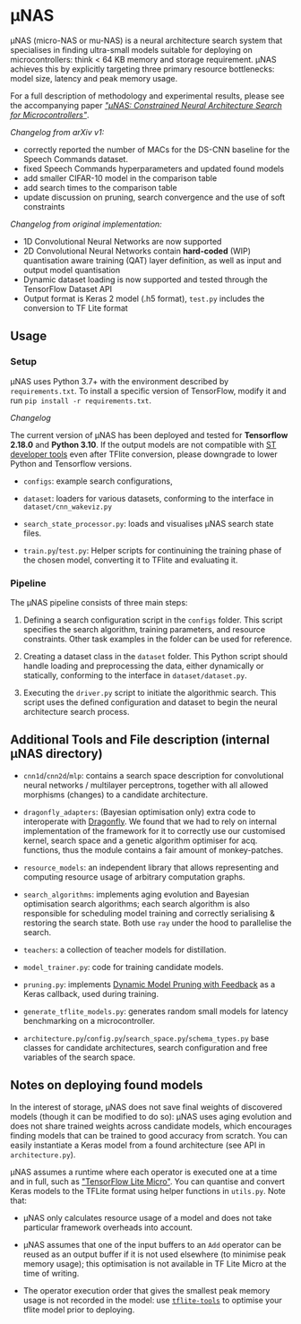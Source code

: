 # μNAS

μNAS (micro-NAS or mu-NAS) is a neural architecture search system that specialises in finding
 ultra-small models suitable for deploying on microcontrollers: think < 64 KB memory and storage
 requirement. μNAS achieves this by explicitly targeting three primary resource bottlenecks:
 model size, latency and peak memory usage.

For a full description of methodology and experimental results, please see the accompanying paper
 [_"μNAS: Constrained Neural Architecture Search for Microcontrollers"_](https://arxiv.org/abs/2010.14246). 
 
*Changelog from arXiv v1:* 

* correctly reported the number of MACs for the DS-CNN baseline for the Speech Commands dataset.
* fixed Speech Commands hyperparameters and updated found models
* add smaller CIFAR-10 model in the comparison table
* add search times to the comparison table
* update discussion on pruning, search convergence and the use of soft constraints

*Changelog from original implementation:*

* 1D Convolutional Neural Networks are now supported
* 2D Convolutional Neural Networks contain **hard-coded** (WIP) quantisation aware training (QAT) layer definition, as well as input and output model quantisation
* Dynamic dataset loading is now supported and tested through the TensorFlow Dataset API
* Output format is Keras 2 model (.h5 format), `test.py` includes the conversion to TF Lite format
 
 
## Usage 
 
### Setup
 
μNAS uses Python 3.7+ with the environment described by `requirements.txt`. To install a specific version of TensorFlow, modify it and run `pip install -r requirements.txt`.

*Changelog*

The current version of μNAS has been deployed and tested for **Tensorflow 2.18.0** and **Python 3.10**. If the output models are not compatible with [ST developer tools](https://stm32ai-cs.st.com/home) even after TFlite conversion, please downgrade to lower Python and Tensorflow versions.

- `configs`: example search configurations,

- `dataset`: loaders for various datasets, conforming to the interface in `dataset/cnn_wakeviz.py`

- `search_state_processor.py`: loads and visualises μNAS search state files.

- `train.py`/`test.py`: Helper scripts for continuining the training phase of the chosen model, converting it to TFlite and evaluating it.

### Pipeline

The μNAS pipeline consists of three main steps:

1. Defining a search configuration script in the `configs` folder. This script specifies the search algorithm, training parameters, and resource constraints. Other task examples in the folder can be used for reference.

2. Creating a dataset class in the `dataset` folder. This Python script should handle loading and preprocessing the data, either dynamically or statically, conforming to the interface in `dataset/dataset.py`.

3. Executing the `driver.py` script to initiate the algorithmic search. This script uses the defined configuration and dataset to begin the neural architecture search process.

## Additional Tools and File description (internal μNAS directory)

- `cnn1d`/`cnn2d`/`mlp`: contains a search space description for convolutional neural networks / multilayer
 perceptrons, together with all allowed morphisms (changes) to a candidate architecture.

- `dragonfly_adapters`: (Bayesian optimisation only) extra code to interoperate with 
[Dragonfly](https://github.com/dragonfly/dragonfly). We found that we had to rely on internal
 implementation of the framework for it to correctly use our customised kernel, search space and
 a genetic algorithm optimiser for acq. functions, thus the module contains a fair amount of
  monkey-patches.
  
- `resource_models`: an independent library that allows representing and computing resource usage
 of arbitrary computation graphs.
 
- `search_algorithms`: implements aging evolution and Bayesian optimisation search algorithms;
 each search algorithm is also responsible for scheduling model training and correctly
 serialising & restoring the search state. Both use `ray` under the hood to parallelise the search.
 
- `teachers`: a collection of teacher models for distillation.

- `model_trainer.py`: code for training candidate models.

- `pruning.py`: implements [Dynamic Model Pruning with Feedback](https://openreview.net/forum?id=SJem8lSFwB)
 as a Keras callback, used during training.

- `generate_tflite_models.py`: generates random small models for latency benchmarking on a
 microcontroller.
 
- `architecture.py`/`config.py`/`search_space.py`/`schema_types.py` base classes for candidate
 architectures, search configuration and free variables of the search space.


## Notes on deploying found models

In the interest of storage, μNAS does not save final weights of discovered models (though
 it can be modified to do so): μNAS uses aging evolution and does not share trained weights
 across candidate models, which encourages finding models that can be trained to good accuracy
 from scratch. You can easily instantiate a Keras model from a found architecture (see
  API in `architecture.py`).
 
 μNAS assumes a runtime where each operator is executed one
 at a time and in full, such as ["TensorFlow Lite Micro"](https://www.tensorflow.org/lite/microcontrollers). 
 You can quantise and convert Keras models to the TFLite format using helper functions in `utils.py`.
  Note that:
  
 - μNAS only calculates resource usage of a model and does not take particular framework overheads
  into account.
  
 - μNAS assumes that one of the input buffers to an `Add` operator can be reused as an output buffer
 if it is not used elsewhere (to minimise peak memory usage); this optimisation is not available
  in TF Lite Micro at the time of writing.
 
 - The operator execution order that gives the smallest peak memory usage is not recorded in the
  model: use [`tflite-tools`](https://github.com/eliberis/tflite-tools) to optimise your tflite
   model prior to deploying.
